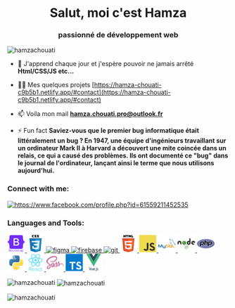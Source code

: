 <h1 align="center">Salut, moi c'est Hamza</h1>
<h3 align="center">passionné de développement web</h3>

<p align="left"> <img src="https://komarev.com/ghpvc/?username=hamzachouati&label=Profile%20views&color=0e75b6&style=flat" alt="hamzachouati" /> </p>

- 🌱 J'apprend chaque jour et j'espère pouvoir ne jamais arrêté **Html/CSS/JS etc...**

- 👨‍💻 Mes quelques projets [https://hamza-chouati-c9b5b1.netlify.app/#contact](https://hamza-chouati-c9b5b1.netlify.app/#contact)

- 📫 Voila mon mail **hamza.chouati.pro@outlook.fr**

- ⚡ Fun fact **Saviez-vous que le premier bug informatique était littéralement un bug ? En 1947, une équipe d'ingénieurs travaillant sur un ordinateur Mark II à Harvard a découvert une mite coincée dans un relais, ce qui a causé des problèmes. Ils ont documenté ce "bug" dans le journal de l'ordinateur, lançant ainsi le terme que nous utilisons aujourd'hui.**

<h3 align="left">Connect with me:</h3>
<p align="left">
<a href="https://fb.com/https://www.facebook.com/profile.php?id=61559211452535" target="blank"><img align="center" src="https://raw.githubusercontent.com/rahuldkjain/github-profile-readme-generator/master/src/images/icons/Social/facebook.svg" alt="https://www.facebook.com/profile.php?id=61559211452535" height="30" width="40" /></a>
</p>

<h3 align="left">Languages and Tools:</h3>
<p align="left"> <a href="https://getbootstrap.com" target="_blank" rel="noreferrer"> <img src="https://raw.githubusercontent.com/devicons/devicon/master/icons/bootstrap/bootstrap-plain-wordmark.svg" alt="bootstrap" width="40" height="40"/> </a> <a href="https://www.w3schools.com/css/" target="_blank" rel="noreferrer"> <img src="https://raw.githubusercontent.com/devicons/devicon/master/icons/css3/css3-original-wordmark.svg" alt="css3" width="40" height="40"/> </a> <a href="https://www.figma.com/" target="_blank" rel="noreferrer"> <img src="https://www.vectorlogo.zone/logos/figma/figma-icon.svg" alt="figma" width="40" height="40"/> </a> <a href="https://firebase.google.com/" target="_blank" rel="noreferrer"> <img src="https://www.vectorlogo.zone/logos/firebase/firebase-icon.svg" alt="firebase" width="40" height="40"/> </a> <a href="https://git-scm.com/" target="_blank" rel="noreferrer"> <img src="https://www.vectorlogo.zone/logos/git-scm/git-scm-icon.svg" alt="git" width="40" height="40"/> </a> <a href="https://www.w3.org/html/" target="_blank" rel="noreferrer"> <img src="https://raw.githubusercontent.com/devicons/devicon/master/icons/html5/html5-original-wordmark.svg" alt="html5" width="40" height="40"/> </a> <a href="https://developer.mozilla.org/en-US/docs/Web/JavaScript" target="_blank" rel="noreferrer"> <img src="https://raw.githubusercontent.com/devicons/devicon/master/icons/javascript/javascript-original.svg" alt="javascript" width="40" height="40"/> </a> <a href="https://www.mysql.com/" target="_blank" rel="noreferrer"> <img src="https://raw.githubusercontent.com/devicons/devicon/master/icons/mysql/mysql-original-wordmark.svg" alt="mysql" width="40" height="40"/> </a> <a href="https://nodejs.org" target="_blank" rel="noreferrer"> <img src="https://raw.githubusercontent.com/devicons/devicon/master/icons/nodejs/nodejs-original-wordmark.svg" alt="nodejs" width="40" height="40"/> </a> <a href="https://www.php.net" target="_blank" rel="noreferrer"> <img src="https://raw.githubusercontent.com/devicons/devicon/master/icons/php/php-original.svg" alt="php" width="40" height="40"/> </a> <a href="https://www.python.org" target="_blank" rel="noreferrer"> <img src="https://raw.githubusercontent.com/devicons/devicon/master/icons/python/python-original.svg" alt="python" width="40" height="40"/> </a> <a href="https://reactjs.org/" target="_blank" rel="noreferrer"> <img src="https://raw.githubusercontent.com/devicons/devicon/master/icons/react/react-original-wordmark.svg" alt="react" width="40" height="40"/> </a> <a href="https://sass-lang.com" target="_blank" rel="noreferrer"> <img src="https://raw.githubusercontent.com/devicons/devicon/master/icons/sass/sass-original.svg" alt="sass" width="40" height="40"/> </a> <a href="https://www.typescriptlang.org/" target="_blank" rel="noreferrer"> <img src="https://raw.githubusercontent.com/devicons/devicon/master/icons/typescript/typescript-original.svg" alt="typescript" width="40" height="40"/> </a> <a href="https://vuejs.org/" target="_blank" rel="noreferrer"> <img src="https://raw.githubusercontent.com/devicons/devicon/master/icons/vuejs/vuejs-original-wordmark.svg" alt="vuejs" width="40" height="40"/> </a> </p>

<p><img align="left" src="https://github-readme-stats.vercel.app/api/top-langs?username=hamzachouati&show_icons=true&locale=en&layout=compact" alt="hamzachouati" /></p>

<p>&nbsp;<img align="center" src="https://github-readme-stats.vercel.app/api?username=hamzachouati&show_icons=true&locale=en" alt="hamzachouati" /></p>

<p><img align="center" src="https://github-readme-streak-stats.herokuapp.com/?user=hamzachouati&" alt="hamzachouati" /></p>
